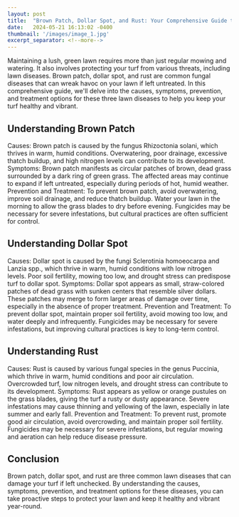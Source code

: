 ```yaml
---
layout: post
title:  "Brown Patch, Dollar Spot, and Rust: Your Comprehensive Guide to Lawn Diseases"
date:   2024-05-21 16:13:02 -0400
thumbnail: '/images/image_1.jpg'
excerpt_separator: <!--more-->
---
```

Maintaining a lush, green lawn requires more than just regular mowing and watering.<!--more--> It also involves protecting your turf from various threats, including lawn diseases. Brown patch, dollar spot, and rust are common fungal diseases that can wreak havoc on your lawn if left untreated. In this comprehensive guide, we'll delve into the causes, symptoms, prevention, and treatment options for these three lawn diseases to help you keep your turf healthy and vibrant.

## Understanding Brown Patch
Causes: Brown patch is caused by the fungus Rhizoctonia solani, which thrives in warm, humid conditions. Overwatering, poor drainage, excessive thatch buildup, and high nitrogen levels can contribute to its development.
Symptoms: Brown patch manifests as circular patches of brown, dead grass surrounded by a dark ring of green grass. The affected areas may continue to expand if left untreated, especially during periods of hot, humid weather.
Prevention and Treatment: To prevent brown patch, avoid overwatering, improve soil drainage, and reduce thatch buildup. Water your lawn in the morning to allow the grass blades to dry before evening. Fungicides may be necessary for severe infestations, but cultural practices are often sufficient for control.

## Understanding Dollar Spot
Causes: Dollar spot is caused by the fungi Sclerotinia homoeocarpa and Lanzia spp., which thrive in warm, humid conditions with low nitrogen levels. Poor soil fertility, mowing too low, and drought stress can predispose turf to dollar spot.
Symptoms: Dollar spot appears as small, straw-colored patches of dead grass with sunken centers that resemble silver dollars. These patches may merge to form larger areas of damage over time, especially in the absence of proper treatment.
Prevention and Treatment: To prevent dollar spot, maintain proper soil fertility, avoid mowing too low, and water deeply and infrequently. Fungicides may be necessary for severe infestations, but improving cultural practices is key to long-term control.

## Understanding Rust
Causes: Rust is caused by various fungal species in the genus Puccinia, which thrive in warm, humid conditions and poor air circulation. Overcrowded turf, low nitrogen levels, and drought stress can contribute to its development.
Symptoms: Rust appears as yellow or orange pustules on the grass blades, giving the turf a rusty or dusty appearance. Severe infestations may cause thinning and yellowing of the lawn, especially in late summer and early fall.
Prevention and Treatment: To prevent rust, promote good air circulation, avoid overcrowding, and maintain proper soil fertility. Fungicides may be necessary for severe infestations, but regular mowing and aeration can help reduce disease pressure.

## Conclusion
Brown patch, dollar spot, and rust are three common lawn diseases that can damage your turf if left unchecked. By understanding the causes, symptoms, prevention, and treatment options for these diseases, you can take proactive steps to protect your lawn and keep it healthy and vibrant year-round.
